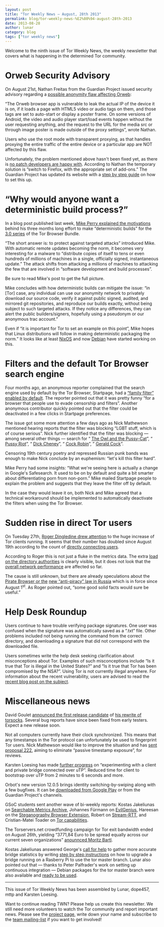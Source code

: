 ```yaml
---
layout: post
title: "Tor Weekly News — August, 28th 2013"
permalink: blog/tor-weekly-news-%E2%80%94-august-28th-2013
date: 2013-08-28
author: lunar
category: blog
tags: ["tor weekly news"]
---
```


Welcome to the ninth issue of Tor Weekly News, the weekly newsletter that covers what is happening in the determined Tor community.

# Orweb Security Advisory

On August 21st, Nathan Freitas from the Guardian Project issued security advisory regarding a [possible anonymity flaw affecting Orweb](https://lists.torproject.org/pipermail/tor-talk/2013-August/029503.html):

“The Orweb browser app is vulnerable to leak the actual IP of the device it is on, if it loads a page with HTML5 video or audio tags on them, and those tags are set to auto-start or display a poster frame. On some versions of Android, the video and audio player start/load events happen without the user requesting anything, and the request to the URL for the media src or through image poster is made outside of the proxy settings”, wrote Nathan.

Users who use the root mode with transparent proxying, as that handles proxying the entire traffic of the entire device or a particular app are NOT affected by this flaw.

Unfortunately, the problem mentioned above hasn't been fixed yet, as there is [no patch developers are happy with](https://lists.torproject.org/pipermail/news-team/2013-August/000019.html). According to Nathan the temporary solution is ”switch to Firefox, with the appropriate set of add-ons.” The Guardian Project has updated its website with a [step by step guide](https://guardianproject.info/apps/proxymob-firefox-add-on/) on how to set this up.

# “Why would anyone want a deterministic build process?”

In a blog post published last week, [Mike Perry explained the motivations](https://blog.torproject.org/blog/deterministic-builds-part-one-cyberwar-and-global-compromise) behind his three months long effort to make “deterministic builds” for the [3.0 series](https://blog.torproject.org/category/tags/tbb-30) of the Tor Browser Bundle.

“The short answer is: to protect against targeted attacks” introduced Mike. With automatic remote updates becoming the norm, it becomes very interesting for a malware to “distribute copies of itself to tens or even hundreds of millions of machines in a single, officially signed, instantaneous update.” The attack shifts from attacking a millions of machines to attacking the few that are involved in “software development and build processes”.

Be sure to read Mike's post to get the full picture.

Mike concludes with how deterministic builds can mitigate the issue: “in [Tor] case, any individual can use our anonymity network to privately download our source code, verify it against public signed, audited, and mirrored git repositories, and reproduce our builds exactly, without being subject to such targeted attacks. If they notice any differences, they can alert the public builders/signers, hopefully using a pseudonym or our anonymous trac account.”

Even if “it is important for Tor to set an example on this point”, Mike hopes that Linux distributions will follow in making deterministic packaging the norm.” It looks like at least [NixOS](http://lists.science.uu.nl/pipermail/nix-dev/2013-June/011357.html) and now [Debian](https://wiki.debian.org/ReproducibleBuilds) have started working on this.

# Filters and the default Tor Browser search engine

Four months ago, an anonymous reporter complained that the search engine
used by default by the Tor Browser, Startpage, had a [“family filter” enabled by default](https://bugs.torproject.org/8839). The reporter pointed out that it was pretty funny “for a browser that people use to evade censorship and filters”. Another anonymous contributor quickly pointed out that the filter could be deactivated in a few clicks in Startpage preferences.

The issue got some more attention a few days ago as Nick Mathewson mentioned hearing reports that the filter was blocking “LGBT stuff, which is of course serious”. Nick further identified that the filter was blocking — among several other things — search for “ [The Owl and the Pussy-Cat](https://en.wikipedia.org/wiki/The_Owl_and_the_Pussycat)”, “ [Pussy Riot](https://en.wikipedia.org/wiki/Pussy_Riot)”, “ [Dick Cheney](https://en.wikipedia.org/wiki/Dick_Cheney)”, “ [Cock Robin](https://en.wikipedia.org/wiki/Cock_Robin_%28band%29)”, ” [Gerald Cock](https://en.wikipedia.org/wiki/Gerald_Cock)”.

Censoring 19th century poetry and repressed Russian punk bands was enough to make Nick conclude by an euphemism: “let's kill this filter hard”.

Mike Perry had some insights: “What we're seeing here is actually a change in Google's Safesearch. It used to be on by default and quite a bit smarter about differentiating porn from non-porn.” Mike mailed Startpage people to explain the problem and suggests that they leave the filter off by default.

In the case they would leave it on, both Nick and Mike agreed that a technical workaround should be implemented to automatically deactivate the filters when using the Tor Browser.

# Sudden rise in direct Tor users

On Tuesday 27th, [Roger Dingledine drew attention](https://lists.torproject.org/pipermail/tor-talk/2013-August/029582.html) to the huge increase of Tor clients running. It seems that their number has doubled since August 19th according to the count of [directly connecting users](https://metrics.torproject.org/users.html?graph=direct-users&start=2013-05-29&end=2013-08-27&country=all&events=off#direct-users).

According to Roger this is not just a fluke in the metrics data. The extra [load on the directory authorities](https://metrics.torproject.org/network.html#dirbytes) is clearly visible, but it does not look that the [overall network performance](https://metrics.torproject.org/performance.html) are affected so far.

The cause is still unknown, but there are already speculations about the [Pirate Browser or the](https://lists.torproject.org/pipermail/tor-talk/2013-August/029584.html) [new “anti-piracy” law in Russia](https://lists.torproject.org/pipermail/tor-talk/2013-August/029583.html) which is in force since August 1<sup>st</sup>. As Roger pointed out, “some good solid facts would sure be useful.”

# Help Desk Roundup

Users continue to have trouble verifying package signatures. One user was confused when the signature was automatically saved as a “.txt” file. Other problems included not being running the command from the correct directory, and downloading a signature that did not correspond with the downloaded file.

Users sometimes write the help desk seeking clarification about misconceptions about Tor. Examples of such misconceptions include “Is it true that Tor is illegal in the United States?” and “Is it true that Tor has been compromised by the NSA?”. Using Tor is not currently illegal anywhere. For information about the recent vulnerability, users are advised to read the [recent blog post on the subject](https://blog.torproject.org/blog/hidden-services-current-events-and-freedom-hosting).

# Miscellaneous news

David Goulet [announced the first release candidate](https://lists.torproject.org/pipermail/tor-dev/2013-August/005319.html) of [his rewrite of torsocks](https://github.com/dgoulet/torsocks). Several bug reports have since been fixed from early testers. Expect a new release soon.

Not all computers currently have their clock synchronized. This means that any timestamps in the Tor protocol can unfortunately be used to fingerprint Tor users. Nick Mathewson would like to improve the situation and has [sent proposal 222](https://lists.torproject.org/pipermail/tor-dev/2013-August/005302.html), aiming to eliminate “passive timestamp exposure”, for reviews.

Karsten Loesing has made [further progress](https://bugs.torproject.org/9166#comment:25) on “experimenting with a client and private bridge connected over uTP”. Reduced time for client to bootstrap over uTP from 2 minutes to 6 seconds and more.

Orbot's new version 12.0.5 brings identity switching-by-swiping along with a few bugfixes. It can be [downloaded from Google Play](https://play.google.com/store/apps/details?id=org.torproject.android) or from the Guardian Project's channels.

GSoC students sent another wave of bi-weekly reports: Kostas Jakeliunas on [Searchable Metrics Archive](https://lists.torproject.org/pipermail/tor-dev/2013-August/005310.html), Johannes Fürmann on [EvilGenius](https://lists.torproject.org/pipermail/tor-dev/2013-August/005317.html), Hareesan on the [Steganography Browser Extension](https://lists.torproject.org/pipermail/tor-dev/2013-August/005320.html), Robert on [Stream-RTT](https://lists.torproject.org/pipermail/tor-dev/2013-August/005323.html), and Cristian-Matei Toader on [Tor capabilities](https://lists.torproject.org/pipermail/tor-dev/2013-August/005327.html).

The Torservers.net crowdfunding campaign for Tor exit bandwidth ended on August 26th, yielding “3771,84 Euro to be spread equally across our current seven organizations” [anounnced Moritz Bartl](https://lists.torproject.org/pipermail/tor-relays/2013-August/002544.html).

Kostas Jakeliunas answered George's [call for help](https://lists.torproject.org/pipermail/tor-relays/2013-August/002477.html) to gather more accurate bridge statistics by writing [step by step instructions](https://lists.torproject.org/pipermail/tor-relays/2013-August/002500.html) on how to upgrade a bridge running on a Rasberry Pi to use the tor master branch. Lunar also pointed out that — thanks to Peter Palfrader's work on setting up continuous integration — Debian packages for the tor master branch were also available and [ready to be used](https://lists.torproject.org/pipermail/tor-relays/2013-August/002503.html).

* * *

This issue of Tor Weekly News has been assembled by Lunar, dope457, mttp and Karsten Loesing.

Want to continue reading TWN? Please help us create this newsletter. We still need more volunteers to watch the Tor community and report important news. Please see the [project page](https://trac.torproject.org/projects/tor/wiki/TorWeeklyNews), write down your name and subscribe to the [team mailing-list](https://lists.torproject.org/cgi-bin/mailman/listinfo/news-team) if you want to get involved!

